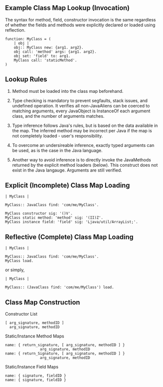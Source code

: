 ## Example Class Map Lookup (Invocation)

The syntax for method, field, constructor invocation is the same regardless of whether the fields and methods were explicitly declared or loaded using reflection.

```
function: MyClass = (
    | obj |
    obj:: MyClass new: {arg1. arg2}.
    obj call: 'method' args: {arg1. arg2}.
    obj set: 'field' to: arg1.
    MyClass call: 'staticMethod'.
)
```

## Lookup Rules

1. Method must be loaded into the class map beforehand.

2. Type checking is mandatory to prevent segfaults, stack issues, and undefined operation. It verifies all non-JavaAliens can be coerced to matching arguments, every JavaObject is InstanceOf each argument class, and the number of arguments matches.

3. Type inference follows Java's rules, but is based on the data available in the map. The inferred method may be incorrect per Java if the map is not completely loaded - user's responsibility.

4. To overcome an undersireable inference, exactly typed arguments can be used, as is the case in the Java language.

5. Another way to avoid inference is to directly invoke the JavaMethods returned by the explicit method loaders (below). This construct does not exist in the Java langauge. Arguments are still verified.

## Explicit (Incomplete) Class Map Loading

```
| MyClass | 

MyClass:: JavaClass find: 'com/me/MyClass'.

MyClass constructor sig: '()V'.
MyClass static method: 'method' sig: '(II)Z'.
MyClass instance field: 'field' sig: 'Ljava/util/ArrayList;'.
```

## Reflective (Complete) Class Map Loading

```
| MyClass | 

MyClass:: JavaClass find: 'com/me/MyClass'.
MyClass load.
```

or simply,

```
| MyClass |

MyClass:: (JavaClass find: 'com/me/MyClass') load.
```

## Class Map Construction

Constructor List

```
[ arg_signature, methodID ]
  arg_signature, methodID
```

Static/Instance Method Maps

```
name: { return_signature, [ arg_signature, methodID ] }
		  	    arg_signature, methodID 
name: {	return_Signature, [ arg_signature, methodID ] }
			    arg_signature, methodID 
```

Static/Instance Field Maps

```
name: { signature, fieldID }
name: { signature, fieldID }
```
